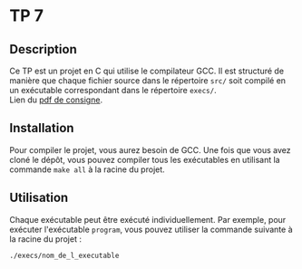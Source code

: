 # TP 7
## Description

Ce TP est un projet en C qui utilise le compilateur GCC. Il est structuré de manière que chaque fichier source dans le répertoire `src/` soit compilé en un exécutable correspondant dans le répertoire `execs/`.<br/>
Lien du [pdf de consigne](https://github.com/R-Gld/L2S4_sys_TP7/blob/master/TP7.pdf).

## Installation

Pour compiler le projet, vous aurez besoin de GCC. Une fois que vous avez cloné le dépôt, vous pouvez compiler tous les exécutables en utilisant la commande `make all` à la racine du projet.

## Utilisation

Chaque exécutable peut être exécuté individuellement. Par exemple, pour exécuter l'exécutable `program`, vous pouvez utiliser la commande suivante à la racine du projet :

```bash
./execs/nom_de_l_executable
```
